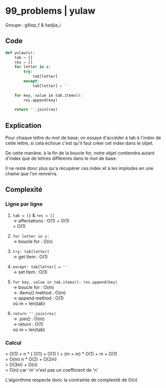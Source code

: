 # 99_problems | yulaw
Groupe : gillop_f & hadjia_i

## Code
```python
def yulaw(s):
    tab = {}
    res = []
    for letter in s:
        try:
            tab[letter]
        except:
            tab[letter] = ''
            
    for key, value in tab.items():
        res.append(key)
    
    return ''.join(res)
```

## Explication
Pour chaque lettre du mot de base, on essaye d'accéder à tab à l'index de cette lettre, si cela échoue c'est qu'il faut créer cet index dans le objet.

De cette manière, à la fin de la boucle for, notre objet contiendra autant d'index que de lettres différents dans le mot de base.

Il ne reste donc plus qu'a récupérer ces index et à les implodes en une chaine que l'on renverra.

## Complexité
### Ligne par ligne
1) ``tab = {}`` & ``res = []``<br>-> affectations : O(1) + O(1)<br>= O(1)

2) ``for letter in s:``<br>-> boucle for : O(n)<br>

3) ``try: tab[letter]``<br>-> get Item : O(1)<br>

4) ``except: tab[letter] = ''``<br>-> set Item : O(1)<br>

5) ``for key, value in tab.items(): res.append(key)``<br>-> boucle for : O(m)<br>-> .items() method : O(m)<br>-> append method : O(1)<br>où m = len(tab)<br>

6) ``return ''.join(res)``<br>-> .join() : O(m)<br>-> return : O(1)<br>où m = len(tab)<br>

### Calcul
= O(1) + n * ( O(1) + O(1) ) + (m + m) * O(1) + m + O(1)<br>
= O(m) n * O(2) + O(2m)<br>
= O(3m) + O(n)<br>
= O(n) car 'm' n'est pas un coefficient de 'n'

L'algorithme respecte donc la contrainte de complexité de O(n)